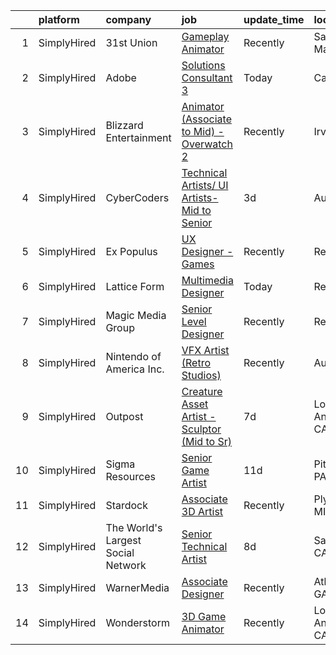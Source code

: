 

|    | platform    | company                            | job                                                                                                                                                   | update_time   | location        |
|---:|:------------|:-----------------------------------|:------------------------------------------------------------------------------------------------------------------------------------------------------|:--------------|:----------------|
|  1 | SimplyHired | 31st Union                         | [Gameplay Animator](https://www.simplyhired.com/job/PvX2dIO4ydJ75bvDw9cYUsYY7t1UK0q3s4WsY8Y726R-CxjsCUAlGA?q=vfx+designer)                            | Recently      | San Mateo, CA   |
|  2 | SimplyHired | Adobe                              | [Solutions Consultant 3](https://www.simplyhired.com/job/YlliqHhH4JAvZ1MS5BzbPWPQuSYDxRbc_-MmLZvy7P0bW3xvxbieUg?q=vfx+designer)                       | Today         | California      |
|  3 | SimplyHired | Blizzard Entertainment             | [Animator (Associate to Mid) - Overwatch 2](https://www.simplyhired.com/job/vSIDDAm6jpR9u2b8uqraYsyntfsNotmeYC-pNDr42OJ9wA7ZqSvepw?q=vfx+designer)    | Recently      | Irvine, CA      |
|  4 | SimplyHired | CyberCoders                        | [Technical Artists/ UI Artists- Mid to Senior](https://www.simplyhired.com/job/mPgCsr7c0YURQDgdGrr4k5Z-JIL6z-F2HPz1VTFWie46UPFnUjZJzg?q=vfx+designer) | 3d            | Austin, TX      |
|  5 | SimplyHired | Ex Populus                         | [UX Designer - Games](https://www.simplyhired.com/job/uV2CGJ_yRPCTrOr8w6-wyR6MnmE7cjxRuTkSXGIV1qv07AkaNDr7nw?q=vfx+designer)                          | Recently      | Remote          |
|  6 | SimplyHired | Lattice Form                       | [Multimedia Designer](https://www.simplyhired.com/job/29ZwlvHIQLqzGVKSnpjAeI8iaFF0uuiDRwtV_iuLLoSzdZb9cLnqkg?q=vfx+designer)                          | Today         | Remote          |
|  7 | SimplyHired | Magic Media Group                  | [Senior Level Designer](https://www.simplyhired.com/job/RAOQVUtjvJEdYISFnh8bIxKozzPcXNyYojyKcJZpHYu3qiMLV1acgw?q=vfx+designer)                        | Recently      | Remote          |
|  8 | SimplyHired | Nintendo of America Inc.           | [VFX Artist (Retro Studios)](https://www.simplyhired.com/job/68cBZ4AnaX3uJLP_81lfn13A6t8yKts3xr2qIByoC9NGhqKEGg7RRg?q=vfx+designer)                   | Recently      | Austin, TX      |
|  9 | SimplyHired | Outpost                            | [Creature Asset Artist - Sculptor (Mid to Sr)](https://www.simplyhired.com/job/MUeqQFTMuEY6T7sz3lP_SoKcHGYvv3SqzSpQHdvX5bbPXaXGL0pduA?q=vfx+designer) | 7d            | Los Angeles, CA |
| 10 | SimplyHired | Sigma Resources                    | [Senior Game Artist](https://www.simplyhired.com/job/I4Wp7KpG5ZOroRVoNFCs0248SXDySsd-r8vP9XiZ9M4UAEL7ptRH8Q?q=vfx+designer)                           | 11d           | Pittsburgh, PA  |
| 11 | SimplyHired | Stardock                           | [Associate 3D Artist](https://www.simplyhired.com/job/rTr9P9LlSdRuKSXYaHmBtwT0rV5KJjSfy2HseY4clBLBSQ-g1tu9iA?q=vfx+designer)                          | Recently      | Plymouth, MI    |
| 12 | SimplyHired | The World's Largest Social Network | [Senior Technical Artist](https://www.simplyhired.com/job/hVsl2XEL4KzJoVfF1klU3JsnLVBFQJgEFCdMaDIt_r9H7mRCrmnfdA?q=vfx+designer)                      | 8d            | Sausalito, CA   |
| 13 | SimplyHired | WarnerMedia                        | [Associate Designer](https://www.simplyhired.com/job/I-VZGIKodrwflLi8cHoDKjSVP_yoiN0c1nyIGrxFJOqCkH8L9RtQ5w?q=vfx+designer)                           | Recently      | Atlanta, GA     |
| 14 | SimplyHired | Wonderstorm                        | [3D Game Animator](https://www.simplyhired.com/job/bkub0L7ta-mVWZDPvRe3xL9N1wqLWx23hF4kp6mwj1nt76WBdbq2AQ?q=vfx+designer)                             | Recently      | Los Angeles, CA |